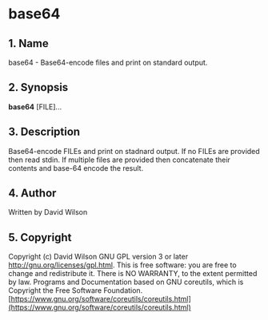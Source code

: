 # base64

## 1. Name

base64 - Base64-encode files and print on standard output.

## 2. Synopsis

**base64** \[FILE\]...

## 3. Description

Base64-encode FILEs and print on stadnard output. If no FILEs are
provided then read stdin. If multiple files are provided then
concatenate their contents and base-64 encode the result.

## 4. Author

Written by David Wilson

## 5. Copyright

Copyright (c) David Wilson   GNU GPL version 3 or later
<http://gnu.org/licenses/gpl.html>. This is free software: you are free
to change and redistribute it.  There is NO WARRANTY, to the extent
permitted by law.   Programs and Documentation based on GNU coreutils,
which is Copyright the Free Software Foundation.
[https://www.gnu.org/software/coreutils/coreutils.html](https://www.gnu.org/software/coreutils/coreutils.html)
